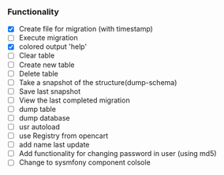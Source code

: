 ### Functionality

- [X] Create file for migration (with timestamp)
- [ ] Execute migration
- [X] colored output 'help'
- [ ] Clear table
- [ ] Create new table
- [ ] Delete table
- [ ] Take a snapshot of the structure(dump-schema)
- [ ] Save last snapshot
- [ ] View the last completed migration
- [ ] dump table
- [ ] dump database
- [ ] usr autoload
- [ ] use Registry from opencart
- [ ] add name last update 
- [ ] Add functionality for changing password in user (using md5)
- [ ] Change to sysmfony component colsole
